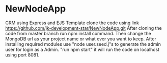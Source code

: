 # NewNodeApp

CRM using Express and EJS Template
clone the code using link https://github.com/jk-development-star/NewNodeApp.git
After cloning the code from master branch run npm install command.
Then change the MongoDB url as your project name or what ever you want to keep.
After installing required modules use "node user.seed.j"s to generate the admin user for login as a Admin.
"run npm start" it will run the code on localhost using port 8081.
